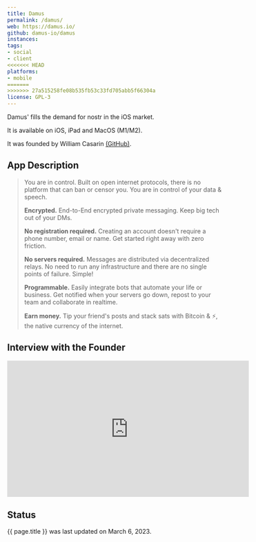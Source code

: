 ```yaml
---
title: Damus
permalink: /damus/
web: https://damus.io/
github: damus-io/damus
instances:
tags:
- social
- client
<<<<<<< HEAD
platforms:
- mobile
=======
>>>>>>> 27a515258fe08b535fb53c33fd705abb5f66304a
license: GPL-3
---
```


Damus' fills the demand for nostr in the iOS market. 

It is available on iOS, iPad and MacOS (M1/M2). 

It was founded by William Casarin [(GitHub)](https://github.com/jb55). 

## App Description 

> You are in control. Built on open internet protocols, there is no platform that can ban or censor you. You are in control of your data & speech.
>
> **Encrypted.** End-to-End encrypted private messaging. Keep big tech out of your DMs.
> 
> **No registration required.** Creating an account doesn't require a phone number, email or name. Get started right away with zero friction.
>
> **No servers required.** Messages are distributed via decentralized relays. No need to run any infrastructure and there are no single points of failure. Simple!
> 
> **Programmable.** Easily integrate bots that automate your life or business. Get notified when your servers go down, repost to your team and collaborate in realtime.
> 
> **Earn money.** Tip your friend's posts and stack sats with Bitcoin & ⚡️, the native currency of the internet.

## Interview with the Founder 

<iframe width="560" height="315" src="https://www.youtube.com/embed/8GhEezzto4Y" title="YouTube video player" frameborder="0" allow="accelerometer; autoplay; clipboard-write; encrypted-media; gyroscope; picture-in-picture; web-share" allowfullscreen></iframe>

## Status 

{{ page.title }} was last updated on March 6, 2023.

